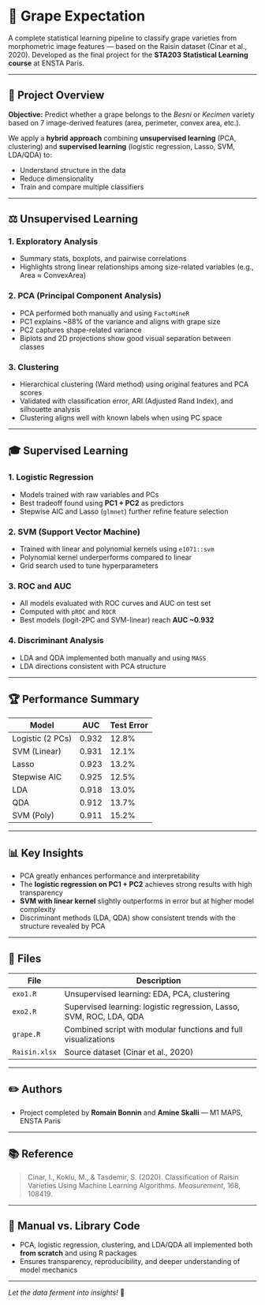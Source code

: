 # 🍇 Grape Expectation

A complete statistical learning pipeline to classify grape varieties from morphometric image features — based on the Raisin dataset (Cinar et al., 2020). Developed as the final project for the **STA203 Statistical Learning course** at ENSTA Paris.

---

## 🔬 Project Overview

**Objective:** Predict whether a grape belongs to the *Besni* or *Kecimen* variety based on 7 image-derived features (area, perimeter, convex area, etc.).

We apply a **hybrid approach** combining **unsupervised learning** (PCA, clustering) and **supervised learning** (logistic regression, Lasso, SVM, LDA/QDA) to:

* Understand structure in the data
* Reduce dimensionality
* Train and compare multiple classifiers

---

## ⚖️ Unsupervised Learning

### 1. Exploratory Analysis

* Summary stats, boxplots, and pairwise correlations
* Highlights strong linear relationships among size-related variables (e.g., Area ≈ ConvexArea)

### 2. PCA (Principal Component Analysis)

* PCA performed both manually and using `FactoMineR`
* PC1 explains \~88% of the variance and aligns with grape size
* PC2 captures shape-related variance
* Biplots and 2D projections show good visual separation between classes

### 3. Clustering

* Hierarchical clustering (Ward method) using original features and PCA scores
* Validated with classification error, ARI (Adjusted Rand Index), and silhouette analysis
* Clustering aligns well with known labels when using PC space

---

## 🎓 Supervised Learning

### 1. Logistic Regression

* Models trained with raw variables and PCs
* Best tradeoff found using **PC1 + PC2** as predictors
* Stepwise AIC and Lasso (`glmnet`) further refine feature selection

### 2. SVM (Support Vector Machine)

* Trained with linear and polynomial kernels using `e1071::svm`
* Polynomial kernel underperforms compared to linear
* Grid search used to tune hyperparameters

### 3. ROC and AUC

* All models evaluated with ROC curves and AUC on test set
* Computed with `pROC` and `ROCR`
* Best models (logit-2PC and SVM-linear) reach **AUC \~0.932**

### 4. Discriminant Analysis

* LDA and QDA implemented both manually and using `MASS`
* LDA directions consistent with PCA structure

---

## 🏆 Performance Summary

| Model            | AUC   | Test Error |
| ---------------- | ----- | ---------- |
| Logistic (2 PCs) | 0.932 | 12.8%      |
| SVM (Linear)     | 0.931 | 12.1%      |
| Lasso            | 0.923 | 13.2%      |
| Stepwise AIC     | 0.925 | 12.5%      |
| LDA              | 0.918 | 13.0%      |
| QDA              | 0.912 | 13.7%      |
| SVM (Poly)       | 0.911 | 15.2%      |

---

## 📊 Key Insights

* PCA greatly enhances performance and interpretability
* The **logistic regression on PC1 + PC2** achieves strong results with high transparency
* **SVM with linear kernel** slightly outperforms in error but at higher model complexity
* Discriminant methods (LDA, QDA) show consistent trends with the structure revealed by PCA

---

## 📁 Files

| File          | Description                                                         |
| ------------- | ------------------------------------------------------------------- |
| `exo1.R`      | Unsupervised learning: EDA, PCA, clustering                         |
| `exo2.R`      | Supervised learning: logistic regression, Lasso, SVM, ROC, LDA, QDA |
| `grape.R`     | Combined script with modular functions and full visualizations      |
| `Raisin.xlsx` | Source dataset (Cinar et al., 2020)                                 |

---

## ✏️ Authors

* Project completed by **Romain Bonnin** and **Amine Skalli** — M1 MAPS, ENSTA Paris

---

## 📚 Reference

> Cinar, I., Koklu, M., & Tasdemir, S. (2020). Classification of Raisin Varieties Using Machine Learning Algorithms. *Measurement*, 168, 108419.

---

## 🚀 Manual vs. Library Code

* PCA, logistic regression, clustering, and LDA/QDA all implemented both **from scratch** and using R packages
* Ensures transparency, reproducibility, and deeper understanding of model mechanics

---

*Let the data ferment into insights!* 🥃
